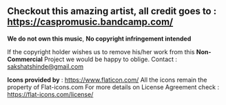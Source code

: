 **Checkout this amazing artist, all credit goes to** : https://caspromusic.bandcamp.com/
------------------
**We do not own this music**,
**No copyright infringement intended**

If the copyright holder wishes us to remove his/her work from this **Non-Commercial** Project we would be happy to oblige.
Contact : sakshatshinde@gmail.com

**Icons provided by** : https://www.flaticon.com/
All the icons remain the property of Flat-icons.com
For more details on License Agreement check : https://flat-icons.com/license/
